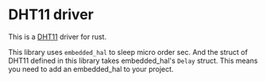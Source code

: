 # DHT11 driver

This is a [DHT11](https://www.mouser.com/datasheet/2/758/DHT11-Technical-Data-Sheet-Translated-Version-1143054.pdf) driver for rust.

This library uses `embedded_hal` to sleep micro order sec.
And the struct of DHT11 defined in this library takes embedded_hal's `Delay` struct.
This means you need to add an embedded_hal to your project.
